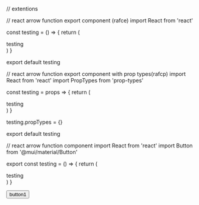 // extentions

// react arrow function export component (rafce)
import React from 'react'

const testing = () => {
  return (
    <div>testing</div>
  )
}

export default testing


// react arrow function export component with prop types(rafcp)
import React from 'react'
import PropTypes from 'prop-types'

const testing = props => {
  return (
    <div>testing</div>
  )
}

testing.propTypes = {}

export default testing


// react arrow function component
import React from 'react'
import Button from '@mui/material/Button'

export const testing = () => {
  return (
    <div>testing</div>
  )
}


<Button variant="outlined" color="primary">
  button1
</Button>